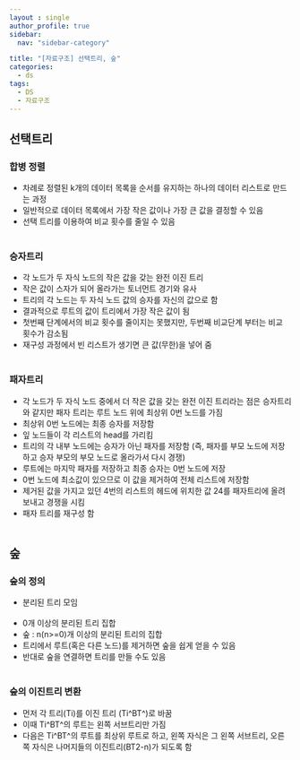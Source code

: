 ```yaml
---
layout : single
author_profile: true
sidebar: 
  nav: "sidebar-category"

title: "[자료구조] 선택트리, 숲"
categories:
  - ds
tags:
  - DS
  - 자료구조
---
```


## 선택트리

### 합병 정렬

- 차례로 정렬된 k개의 데이터 목록을 순서를 유지하는 하나의 데이터 리스트로 만드는 과정<br>
- 일반적으로 데이터 목록에서 가장 작은 값이나 가장 큰 값을 결정할 수 있음<br>
- 선택 트리를 이용하여 비교 횟수를 줄일 수 있음<br><br>

### 승자트리
- 각 노드가 두 자식 노드의 작은 값을 갖는 완전 이진 트리<br>
- 작은 값이 스자가 되어 올라가는 토너먼트 경기와 유사<br>
- 트리의 각 노드는 두 자식 노드 값의 승자를 자신의 값으로 함<br>
- 결과적으로 루트의 값이 트리에서 가장 작은 값이 됨<br>
- 첫번째 단계에서의 비교 횟수를 줄이지는 못했지만, 두번째 비교단계 부터는 비교 횟수가 감소됨<br>
- 재구성 과정에서 빈 리스트가 생기면 큰 값(무한)을 넣어 줌<br><br>

### 패자트리
- 각 노드가 두 자식 노드 중에서 더 작은 값을 갖는 완전 이진 트리라는 점은 승자트리와 같지만 패자 트리는 루트 노드 위에 최상위 0번 노드를 가짐<br>
- 최상위 0번 노드에는 최종 승자를 저장함<br>
- 잎 노드들이 각 리스트의 head를 가리킴<br>
- 트리의 각 내부 노드에는 승자가 아닌 패자를 저장함 (즉, 패자를 부모 노드에 저장하고 승자 부모의 부모 노드로 올라가서 다시 경쟁)<br>
- 루트에는 마지막 패자를 저장하고 최종 승자는 0번 노드에 저장<br>
- 0번 노드에 최소값이 있으므로 이 값을 제거하여 전체 리스트에 저장함<br>
- 제거된 값을 가지고 있던 4번의 리스트의 헤드에 위치한 값 24를 패자트리에 올려 보내고 경쟁을 시킴<br>
- 패자 트리를 재구성 함<br><br>

## 숲

### 숲의 정의
- 분리된 트리 모임<br><br>
- 0개 이상의 분리된 트리 집합
- 숲 : n(n>=0)개 이상의 분리된 트리의 집합<br>
- 트리에서 루트(혹은 다른 노드)를 제거하면 숲을 쉽게 얻을 수 있음<br>
- 반대로 숲을 연결하면 트리를 만들 수도 있음<br><br>

### 숲의 이진트리 변환
- 먼저 각 트리(Ti)를 이진 트리 (Ti^BT^)로 바꿈<br>
- 이때 Ti^BT^의 루트는 왼쪽 서브트리만 가짐<br>
- 다음은 Ti^BT^의 루트를 최상위 루트로 하고, 왼쪽 자식은 그 왼쪽 서브트리, 오른쪽 자식은 나머지들의 이진트리(BT2-n)가 되도록 함<br><br>

